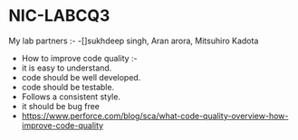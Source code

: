 # NIC-LABCQ3
My lab partners :- 
-[]sukhdeep singh,
Aran arora,
Mitsuhiro Kadota
- How to improve code quality :- 
- it is easy to understand. 
- code should be well developed.
- code should be testable.
- Follows a consistent style.
- it should be bug free 
- https://www.perforce.com/blog/sca/what-code-quality-overview-how-improve-code-quality 
